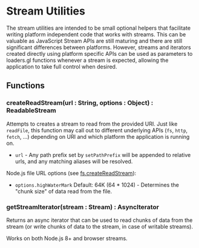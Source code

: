 # Stream Utilities

The stream utilities are intended to be small optional helpers that facilitate writing platform independent code that works with streams. This can be valuable as JavaScript Stream APIs are still maturing and there are still significant differences between platforms. However, streams and iterators created directly using platform specific APIs can be used as parameters to loaders.gl functions whenever a stream is expected, allowing the application to take full control when desired.

## Functions

### createReadStream(url : String, options : Object) : ReadableStream

Attempts to creates a stream to read from the provided URI. Just like `readFile`, this function may call out to different underlying APIs (`fs`, `http`, `fetch`, ...) depending on URI and which platform the application is running on.

- `url` - Any path prefix set by `setPathPrefix` will be appended to relative urls, and any matching aliases will be resolved.

Node.js file URL options (see [fs.createReadStream](https://nodejs.org/api/fs.html#fs_fs_createreadstream_path_options)):
- `options.highWaterMark` <integer> Default: 64K (64 * 1024) - Determines the "chunk size" of data read from the file.


### getStreamIterator(stream : Stream) : AsyncIterator

Returns an async iterator that can be used to read chunks of data from the stream (or write chunks of data to the stream, in case of writable streams).

Works on both Node.js 8+ and browser streams.
